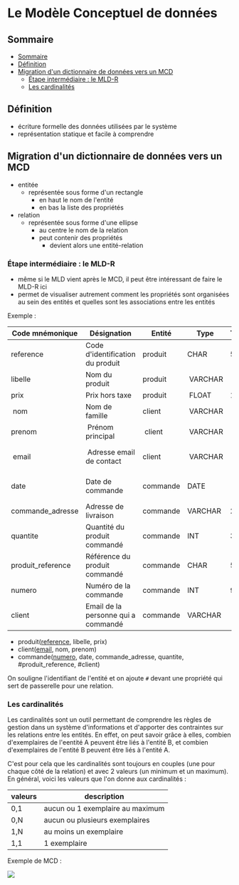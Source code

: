 # Le Modèle Conceptuel de données

## Sommaire

- [Sommaire](#sommaire)
- [Définition](#définition)
- [Migration d'un dictionnaire de données vers un MCD](#migration-dun-dictionnaire-de-données-vers-un-mcd)
  - [Étape intermédiaire : le MLD-R](#étape-intermédiaire-le-mld-r)
  - [Les cardinalités](#les-cardinalités)

## Définition

- écriture formelle des données utilisées par le système
- représentation statique et facile à comprendre

## Migration d'un dictionnaire de données vers un MCD

- entitée
  - représentée sous forme d'un rectangle
    - en haut le nom de l'entité
    - en bas la liste des propriétés
- relation
  - représentée sous forme d'une ellipse
    - au centre le nom de la relation
    - peut contenir des propriétés
      - devient alors une entité-relation

### Étape intermédiaire : le MLD-R

- même si le MLD vient après le MCD, il peut être intéressant de faire le MLD-R ici
- permet de visualiser autrement comment les propriétés sont organisées au sein des entités et quelles sont les associations entre les entités

Exemple :

| Code mnémonique    | Désignation                         | Entité   | Type    | Taille     | Contraintes            | Remarques                |
|--------------------|-------------------------------------|----------|---------|------------|------------------------|--------------------------|
| reference          | Code d'identification du produit    | produit  | CHAR    | 50         | NOT NULL, UNIQUE       |                          |
| libelle            | Nom du produit                      | produit  | VARCHAR | 255        | NOT NULL               |                          |
| prix               | Prix hors taxe                      | produit  | FLOAT   | 11,2       | NOT NULL               |                          |
| nom                | Nom de famille                      | client   | VARCHAR | 255        | NOT NULL               |                          |
| prenom             | Prénom principal                    | client   | VARCHAR | 255        | NOT NULL               |                          |
| email              | Adresse email de contact            | client   | VARCHAR | 255        | NOT NULL, UNIQUE       | Format email à respecter |
| date               | Date de commande                    | commande | DATE    |            | NOT NULL, DEFAULT NOW()|                          | 
| commande_adresse   | Adresse de livraison                | commande | VARCHAR | 255        | NOT NULL               |                          |
| quantite           | Quantité du produit commandé        | commande | INT     | 3          | NOT NULL               | Nombre positif           |
| produit_reference  | Référence du produit commandé       | commande | CHAR    | 50         | NOT NULL               |                          |
| numero             | Numéro de la commande               | commande | INT     | 9          | NOT NULL, UNIQUE       |                          |
| client             | Email de la personne qui a commandé | commande | VARCHAR | 255        | NOT NULL               |                          |


- produit(<ins>reference</ins>, libelle, prix)
- client(<ins>email</ins>, nom, prenom)
- commande(<ins>numero</ins>, date, commande_adresse, quantite, #produit_reference, #client)

On souligne l'identifiant de l'entité et on ajoute `#` devant une propriété qui sert de passerelle pour une relation.

### Les cardinalités

Les cardinalités sont un outil permettant de comprendre les règles de gestion dans un système d'informations et d'apporter des contraintes sur les relations entre les entités. En effet, on peut savoir grâce à elles, combien d'exemplaires de l'eentité A peuvent être liés à l'entité B, et combien d'exemplaires de l'entité B peuvent être liés à l'entité A.

C'est pour cela que les cardinalités sont toujours en couples (une pour chaque côté de la relation) et avec 2 valeurs (un minimum et un maximum). En général, voici les valeurs que l'on donne aux cardinalités :

| valeurs | description                      |
| ------- | -------------------------------- |
| 0,1     | aucun ou 1 exemplaire au maximum |
| 0,N     | aucun ou plusieurs exemplaires   |
| 1,N     | au moins un exemplaire           |
| 1,1     | 1 exemplaire                     |

Exemple de MCD :

![](https://www.fsmwarden.com/developpez/Courses_Hippiques(Jockeys_etc)Merise.jpg)
